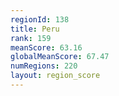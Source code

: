 ```yaml
---
regionId: 138
title: Peru
rank: 159
meanScore: 63.16
globalMeanScore: 67.47
numRegions: 220
layout: region_score
---
```

